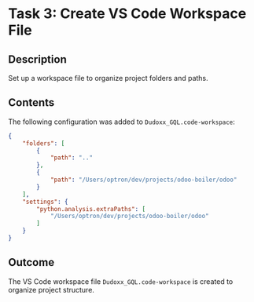 # Task 3: Create VS Code Workspace File

## Description
Set up a workspace file to organize project folders and paths.

## Contents
The following configuration was added to `Dudoxx_GQL.code-workspace`:
```json
{
    "folders": [
        {
            "path": ".."
        },
        {
            "path": "/Users/optron/dev/projects/odoo-boiler/odoo"
        }
    ],
    "settings": {
        "python.analysis.extraPaths": [
            "/Users/optron/dev/projects/odoo-boiler/odoo"
        ]
    }
}
```

## Outcome
The VS Code workspace file `Dudoxx_GQL.code-workspace` is created to organize project structure.
